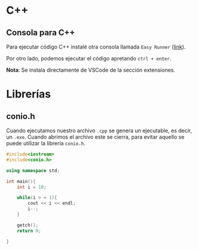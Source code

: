 # C++

## Consola para C++ 

Para ejecutar código C++ instalé otra consola llamada `Easy Runner` ([link](https://marketplace.visualstudio.com/items?itemName=alor-pretatma.easy-runner)). 

Por otro lado, podemos ejecutar el código apretando ``ctrl + enter``.

**Nota**: Se instala directamente de VSCode de la sección extensiones.

# Librerías

## **conio.h**

Cuando ejecutamos nuestro archivo ``.cpp`` se genera un ejecutable, es decir, un `.exe`. Cuando abrimos el archivo este se cierra, para evitar aquello se puede utilizar la librería `conio.h`.

```c++
#include<iostream>
#include<conio.h>

using namespace std;

int main(){
    int i = 10;

    while(i > = 1){
        cout << i << endl;
        i--;
    }

    getch();
    return 0;

}
```